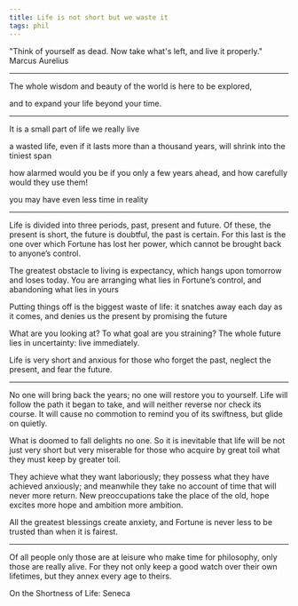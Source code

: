 ```yaml
---
title: Life is not short but we waste it
tags: phil 
---
```


"Think of yourself as dead. Now take what's left, and live it properly." Marcus Aurelius  

---

The whole wisdom and beauty of the world is here to be explored,

and to expand your life beyond your time. 

---

It is a small part of life we really live

a wasted life, even if it lasts more than a thousand years, will shrink into the tiniest span

how alarmed would you be if you only a few years ahead, and how carefully would they use them! 

you may have even less time in reality

---

Life is divided into three periods, past, present and future. Of these, the present is short, the future is doubtful, the past is certain. For this last is the one over which Fortune has lost her power, which cannot be brought back to anyone’s control.

The greatest obstacle to living is expectancy, which hangs upon tomorrow and loses today. You are arranging what lies in Fortune’s control, and abandoning what lies in yours

Putting things off is the biggest waste of life: it snatches away each day as it comes, and denies us the present by promising the future

What are you looking at? To what goal are you straining? The whole future lies in uncertainty: live immediately.

Life is very short and anxious for those who forget the past, neglect the present, and fear the future.

---

No one will bring back the years; no one will restore you to yourself. Life will follow the path it began to take, and will neither reverse nor check its course. It will cause no commotion to remind you of its swiftness, but glide on quietly.

What is doomed to fall delights no one. So it is inevitable that life will be not just very short but very miserable for those who acquire by great toil what they must keep by greater toil.

They achieve what they want laboriously; they possess what they have achieved anxiously; and meanwhile they take no account of time that will never more return. New preoccupations take the place of the old, hope excites more hope and ambition more ambition.

All the greatest blessings create anxiety, and Fortune is never less to be trusted than when it is fairest.

---

Of all people only those are at leisure who make time for philosophy, only those are really alive. For they not only keep a good watch over their own lifetimes, but they annex every age to theirs.

On the Shortness of Life: Seneca 